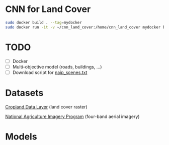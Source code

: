 # CNN for Land Cover

```bash
sudo docker build . --tag=mydocker
sudo docker run -it -v ~/cnn_land_cover:/home/cnn_land_cover mydocker bash
```

# TODO

* [ ] Docker
* [ ] Multi-objective model (roads, buildings, ...)
* [ ] Download script for [naip_scenes.txt](naip_scenes.txt)

# Datasets

[Cropland Data Layer](https://www.nass.usda.gov/Research_and_Science/Cropland/Release/) (land cover raster)

[National Agriculture Imagery Program](https://www.fsa.usda.gov/programs-and-services/aerial-photography/imagery-programs/naip-imagery/) (four-band aerial imagery)

# Models
